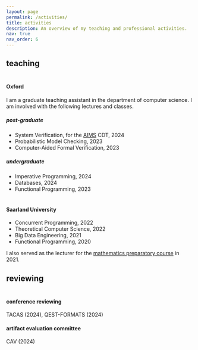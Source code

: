 ```yaml
---
layout: page
permalink: /activities/
title: activities
description: An overview of my teaching and professional activities.
nav: true
nav_order: 6
---
```


## teaching

<span style="display:block; height:4px;"></span>

#### Oxford 

I am a graduate teaching assistant in the department of computer science. I am involved with the following lectures and classes.

##### post-graduate 
- System Verification, for the <a href="https://aims.robots.ox.ac.uk/">AIMS</a> CDT, 2024
- Probabilistic Model Checking, 2023
- Computer-Aided Formal Verification, 2023 

##### undergraduate

- Imperative Programming, 2024
- Databases, 2024
- Functional Programming, 2023

<span style="display:block; height:4px;"></span>

#### Saarland University

- Concurrent Programming, 2022
- Theoretical Computer Science, 2022
- Big Data Engineering, 2021
- Functional Programming, 2020

I also served as the lecturer for the <a href="https://vorkurs.cs.uni-saarland.de/cms/ss21/contents/view/10">mathematics preparatory course</a> in 2021.

## reviewing
<span style="display:block; height:4px;"></span>
#### conference reviewing 
TACAS (2024), QEST-FORMATS (2024)

#### artifact evaluation committee
CAV (2024)